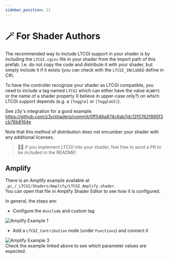 ```yaml
---
sidebar_position: 11
---
```


# 🪄 For Shader Authors

The recommended way to include LTCGI support in your shader is by including the `LTCGI.cginc` file in your shader from the import path of this prefab. I.e. do not copy the code and distribute it with your shader, but simply include it if it exists (you can check with the `LTCGI_INCLUDED` define in C#).

To have the controller recognize your shader as LTCGI compatible, you need to include a tag named `LTCGI` which can either have the value `ALWAYS` or the name of a shader property (I believe in upper-case only?) on which LTCGI support depends (e.g. a `[Toggle]` or `[ToggleUI]`).

See z3y's integration for a good example: https://github.com/z3y/shaders/commit/0ff546a874c6ab7dc12f5762f895f3cb76b8164e

Note that this method of distribution does not encumber your shader with any additional licenses.

> 🙋‍♂️ If you implement LTCGI into your shader, feel free to send a PR to be included in the README!

## Amplify

There is an Amplify example available at `_pi_/_LTCGI/Shaders/Amplify/LTCGI_Amplify.shader`.  
You can open that file in Amplify Shader Editor to see how it is configured.

In general, the steps are:

* Configure the `#include` and custom tag

![Amplify Example 1](https://github.com/PiMaker/ltcgi/raw/main/Screenshots/amplify1.jpg)

* Add a `LTCGI_Contribution` node (under `Functions`) and connect it

![Amplify Example 3](https://github.com/PiMaker/ltcgi/raw/main/Screenshots/amplify3.jpg)  
Check the example linked above to see which parameter values are expected.